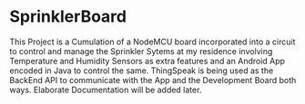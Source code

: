 # SprinklerBoard
This Project is a Cumulation of a NodeMCU board incorporated into a circuit to control and manage the Sprinkler Sytems at my residence involving Temperature and Humidity Sensors as extra features and an Android App encoded in Java to control the same. ThingSpeak is being used as the BackEnd API to communicate with the App and the Development Board both ways. Elaborate Documentation will be added later.
